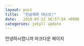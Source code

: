 ```yaml
---
layout: post
title:  "한글제목 테스트!"
date:   2018-05-12 16:57:54 +0900
categories: jekyll update
---
```


안녕하시렵니까
마크다운 페이지 

